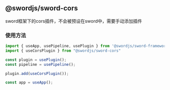 ## @swordjs/sword-cors

sword框架下的cors插件，不会被预设在sword中，需要手动添加插件

### 使用方法

```ts
import { useApp, usePipeline, usePlugin } from '@swordjs/sword-framework';
import { useCorsPlugin } from "@swordjs/sword-cors"

const plugin = usePlugin();
const pipeline = usePipeline();

plugin.add(useCorsPlugin());

const app = useApp();

```
